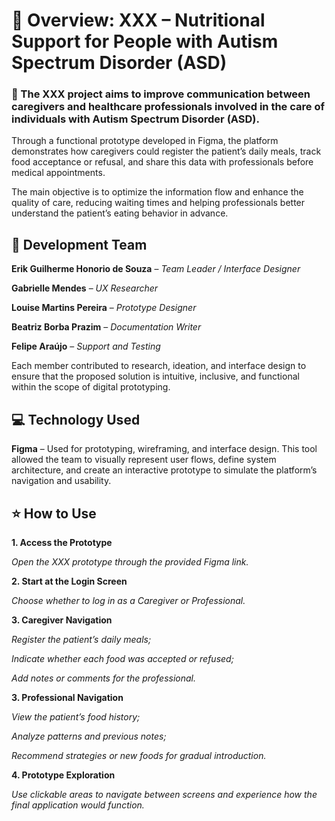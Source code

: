 # 🧩 Overview: XXX – Nutritional Support for People with Autism Spectrum Disorder (ASD)

### :rocket: The XXX project aims to improve communication between caregivers and healthcare professionals involved in the care of individuals with Autism Spectrum Disorder (ASD).
Through a functional prototype developed in Figma, the platform demonstrates how caregivers could register the patient’s daily meals, track food acceptance or refusal, and share this data with professionals before medical appointments.

The main objective is to optimize the information flow and enhance the quality of care, reducing waiting times and helping professionals better understand the patient’s eating behavior in advance.


## :pencil: Development Team

**Erik Guilherme Honorio de Souza** – *Team Leader / Interface Designer*

**Gabrielle Mendes** – *UX Researcher*

**Louise Martins Pereira** – *Prototype Designer*

**Beatriz Borba Prazim** – *Documentation Writer*

**Felipe Araújo** – *Support and Testing*

Each member contributed to research, ideation, and interface design to ensure that the proposed solution is intuitive, inclusive, and functional within the scope of digital prototyping.


## :computer: Technology Used

**Figma** – Used for prototyping, wireframing, and interface design.
This tool allowed the team to visually represent user flows, define system architecture, and create an interactive prototype to simulate the platform’s navigation and usability.


## :star: How to Use

**1. Access the Prototype**

*Open the XXX prototype through the provided Figma link.*


**2. Start at the Login Screen**

*Choose whether to log in as a Caregiver or Professional.*


**3. Caregiver Navigation**

*Register the patient’s daily meals;*

*Indicate whether each food was accepted or refused;*

*Add notes or comments for the professional.*


**3. Professional Navigation**

*View the patient’s food history;*

*Analyze patterns and previous notes;*

*Recommend strategies or new foods for gradual introduction.*


**4. Prototype Exploration**

*Use clickable areas to navigate between screens and experience how the final application would function.*
